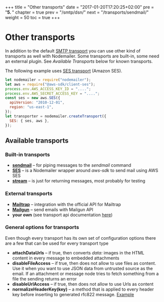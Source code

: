 +++
title = "Other transports"
date = "2017-01-20T17:20:25+02:00"
pre = "<b>5. </b>"
chapter = true
prev = "/smtp/dsn/"
next = "/transports/sendmail/"
weight = 50
toc = true
+++

# Other transports

In addition to the default [SMTP transport](/smtp/) you can use other kind of transports as well with Nodemailer. Some transports are built-in, some need an external plugin. See _Available Transports_ below for known transports.

The following example uses [SES transport](/transports/ses/) (Amazon SES).

```javascript
let nodemailer = require("nodemailer");
let aws = require("@aws-sdk/client-ses");
process.env.AWS_ACCESS_KEY_ID = "....";
process.env.AWS_SECRET_ACCESS_KEY = "....";
const ses = new aws.SES({
  apiVersion: "2010-12-01",
  region: "us-east-1",
});
let transporter = nodemailer.createTransport({
  SES: { ses, aws },
});
```

## Available transports

### Built-in transports

- **[sendmail](/transports/sendmail/)** – for piping messages to the _sendmail_ command
- **[SES](/transports/ses/)** – is a Nodemailer wrapper around _aws-sdk_ to send mail using AWS SES
- **[stream](/transports/stream/)** – is just for returning messages, most probably for testing

### External transports

- **[Mailtrap](https://github.com/railsware/mailtrap-nodejs#nodemailer-transport)** – integration with the official API for Mailtrap
- **[Mailgun](https://www.npmjs.com/package/nodemailer-mailgun-transport)** – send emails with Mailgun API
- **your own** (see transport api documentation [here](/plugins/create/#transports))

### General options for transports

Even though every transport has its own set of configuration options there are a few that can be used for every transport type

- **attachDataUrls** – if true, then converts _data:_ images in the HTML content in every message to embedded attachments
- **disableFileAccess** – if true, then does not allow to use files as content. Use it when you want to use JSON data from untrusted source as the email. If an attachment or message node tries to fetch something from a file the sending returns an error
- **disableUrlAccess** – if true, then does not allow to use Urls as content
- **normalizeHeaderKey(key)** – a method that is applied to every header key before inserting to generated rfc822 message. [Example](https://github.com/nodemailer/nodemailer/blob/3e3ba4f30ad5a73f037f45d3e36a9361ca43a318/examples/custom-headers.js#L13-L14)
